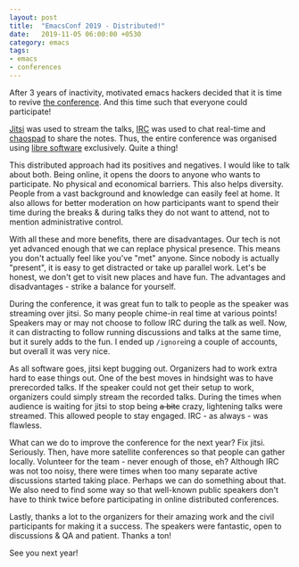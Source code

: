```yaml
---
layout: post
title:  "EmacsConf 2019 - Distributed!"
date:   2019-11-05 06:00:00 +0530
category: emacs
tags:
- emacs
- conferences
---
```

After 3 years of inactivity, motivated emacs hackers decided that it is time to revive [the conference][5]. And this time such that everyone could participate!

[Jitsi][1] was used to stream the talks, [IRC][2] was used to chat real-time and [chaospad][3] to share the notes. Thus, the entire conference was organised using [libre software][4] exclusively. Quite a thing!

This distributed approach had its positives and negatives. I would like to talk about both. Being online, it opens the doors to anyone who wants to participate. No physical and economical barriers. This also helps diversity. People from a vast background and knowledge can easily feel at home. It also allows for better moderation on how participants want to spend their time during the breaks & during talks they do not want to attend, not to mention administrative control.

With all these and more benefits, there are disadvantages. Our tech is not yet advanced enough that we can replace physical presence. This means you don't actually feel like you've "met" anyone. Since nobody is actually "present", it is easy to get distracted or take up parallel work. Let's be honest, we don't get to visit new places and have fun. The advantages and disadvantages - strike a balance for yourself.

During the conference, it was great fun to talk to people as the speaker was streaming over jitsi. So many people chime-in real time at various points! Speakers may or may not choose to follow IRC during the talk as well. Now, it can distracting to follow running discussions and talks at the same time, but it surely adds to the fun. I ended up `/ignore`ing a couple of accounts, but overall it was very nice.

As all software goes, jitsi kept bugging out. Organizers had to work extra hard to ease things out. One of the best moves in hindsight was to have prerecorded talks. If the speaker could not get their setup to work, organizers could simply stream the recorded talks. During the times when audience is waiting for jitsi to stop being ~~a bitc~~ crazy, lightening talks were streamed. This allowed people to stay engaged. IRC - as always - was flawless.

What can we do to improve the conference for the next year? Fix jitsi. Seriously. Then, have more satellite conferences so that people can gather locally. Volunteer for the team - never enough of those, eh? Although IRC was not too noisy, there were times when too many separate active discussions started taking place. Perhaps we can do something about that. We also need to find some way so that well-known public speakers don't have to think twice before participating in online distributed conferences.

Lastly, thanks a lot to the organizers for their amazing work and the civil participants for making it a success. The speakers were fantastic, open to discussions & QA and patient. Thanks a ton!

See you next year!

[1]:https://jitsi.org/
[2]:http://www.irc.org/
[3]:https://pads.ccc.de/
[4]:https://en.wikipedia.org/wiki/Free_software
[5]:https://emacsconf.org/2019/
